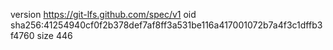 version https://git-lfs.github.com/spec/v1
oid sha256:41254940cf0f2b378def7af8ff3a531be116a417001072b7a4f3c1dffb3f4760
size 446
